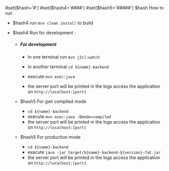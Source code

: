 #set($hash='#')
#set($hash4='####')
#set($hash5='#####')
$hash How to run

- $hash4 run `mvn clean install` to build

- $hash4 Run for development :

  - ##### For development 
  
    - In one terminal run `mvn j2cl:watch`
    
    - In another terminal `cd ${name}-backend`
    - execute `mvn exec:java`
    - the server port will be printed in the logs access the application on `http://localhost:[port]`

  - $hash5 For gwt compiled mode 
  
    - `cd ${name}-backend`
    - execute `mvn exec:java -Dmode=compiled`
    - the server port will be printed in the logs access the application on `http://localhost:[port]`

  - $hash5 For production mode 
  
    - `cd ${name}-backend`
    - execute `java -jar target/${name}-backend-${version}-fat.jar`
    - the server port will be printed in the logs access the application on `http://localhost:[port]`
